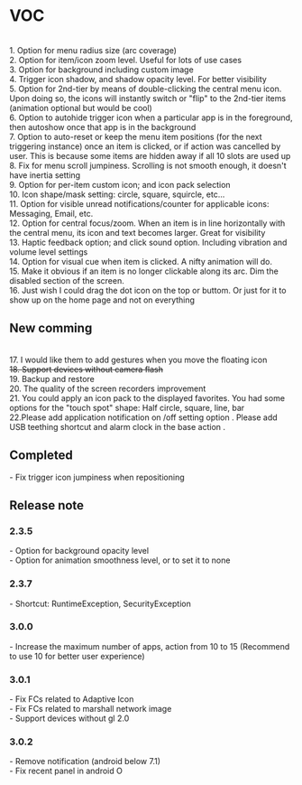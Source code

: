 <h1>VOC</h1>
<br>1. Option for menu radius size (arc coverage)
<br>2. Option for item/icon zoom level. Useful for lots of use cases  
<br>3. Option for background including custom image  
<br>4. Trigger icon shadow, and shadow opacity level. For better visibility  
<br>5. Option for 2nd-tier by means of double-clicking the central menu icon. Upon doing so, the icons will instantly switch or "flip" to the 2nd-tier items (animation optional but would be cool)  
<br>6. Option to autohide trigger icon when a particular app is in the foreground, then autoshow once that app is in the background  
<br>7. Option to auto-reset or keep the menu item positions (for the next triggering instance) 
once an item is clicked, or if action was cancelled by user. This is because some items are hidden away if all 10 slots are used up  
<br>8. Fix for menu scroll jumpiness. Scrolling is not  smooth enough, it doesn't have inertia setting  
<br>9. Option for per-item custom icon; and icon pack selection  
<br>10. Icon shape/mask setting: circle, square, squircle, etc...  
<br>11. Option for visible unread notifications/counter for applicable icons: Messaging, Email, etc.  
<br>12. Option for central focus/zoom. When an item is in line horizontally with the central menu, its icon and text becomes larger. Great for visibility  
<br>13. Haptic feedback option; and click sound option. Including vibration and volume level settings  
<br>14. Option for visual cue when item is clicked. A nifty animation will do.  
<br>15. Make it obvious if an item is no longer clickable along its arc. Dim the disabled section of the screen.   
<br>16. Just wish I could drag the dot icon on the top or buttom. Or just for it to show up on the home page and not on everything

<h2> New comming </h2>
<br>17. I would like them to add gestures when you move the floating icon
<br><strike>18. Support devices without camera flash </strike>
<br>19. Backup and restore
<br>20. The quality of the screen recorders improvement
<br>21. You could apply an icon pack to the displayed favorites. You had some options for the "touch spot" shape: Half circle, square, line, bar
<br>22.Please add application notification on /off setting option . Please add USB teething shortcut and alarm clock in the base action .

<h2>Completed</h2>
- Fix trigger icon jumpiness when repositioning  

<h2>Release note</h2>
<h3>2.3.5</h3>
- Option for background opacity level
<br>- Option for animation smoothness level, or to set it to none 
<h3>2.3.7</h3>
- Shortcut: RuntimeException, SecurityException
<h3>3.0.0</h3>
- Increase the maximum number of apps, action from 10 to 15 (Recommend to use 10 for better user experience)
<h3>3.0.1</h3>
- Fix FCs related to Adaptive Icon 
<br>- Fix FCs related to marshall network image
<br>- Support devices without gl 2.0
<h3>3.0.2</h3>
- Remove notification (android below 7.1) 
<br>- Fix recent panel in android O
